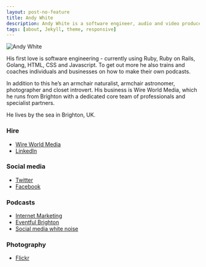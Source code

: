 ```yaml
---
layout: post-no-feature
title: Andy White
description: Andy White is a software engineer, audio and video producer, presenter, and technical philosopher who enjoys talking in front of large audiences.
tags: [about, Jekyll, theme, responsive]
---
```

<img src="https://c5.staticflickr.com/8/7282/27888254116_d5655301e4.jpg" alt="Andy White">

His first love is software engineering - currently using Ruby, Ruby on Rails, Golang, HTML, CSS and Javascript. To get out more he also trains and coaches individuals and businesses on how to make their own podcasts. 

In addition to this he’s an armchair naturalist, armchair astronomer, photographer and closet introvert. His business is Wire World Media, which he runs from Brighton with a dedicated core team of professionals and specialist partners. 

He lives by the sea in Brighton, UK.


### Hire 

* [Wire World Media](http://wireworldmedia.co.uk)
* [LinkedIn](http://www.linkedin.com/in/doctorpod)


### Social media

* [Twitter](http://twitter.com/doctorpod)
* [Facebook](http://facebook.com/doctorpod)


### Podcasts

* [Internet Marketing](http://www.sitevisibility.co.uk/blog/category/podcast)
* [Eventful Brighton](http://www.eventfulbrighton.org/)
* [Social media white noise](http://socialmediawhitenoise.com/)


### Photography

* [Flickr](https://www.flickr.com/photos/andywhitebrighton/)

